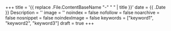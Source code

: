 +++
title = '{{ replace .File.ContentBaseName "-" " " | title }}'
date = {{ .Date }}
Description = ''
image = ''
noindex = false
nofollow = false
noarchive = false
nosnippet = false
noindexImage = false
keywords = ["keyword1", "keyword2", "keyword3"]
draft = true
+++
